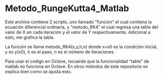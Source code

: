 # Metodo_RungeKutta4_Matlab

Este archivo contiene 2 scripts, uno llamado "funcion" el cual contiene la ecuación diferencial ordinaria, y "metodo_RK4" el cual regresa una tabla del valor de X 
en cada iteración y el valor de Y respectivamente. Adicional a esto, me grafica la tabla. 

La función se llama metodo_RK4(x,y,h,n) donde x=x0 es la condición inicial, y es y(x0), h es el paso, n es el número de iteraciones. 

Para usar el codigo en Octave, recuerde que la funcionalidad "table" de matlab no funciona en Octave. En otros métodos de este repositorio 
se explica bien como se ajusta esto.  
